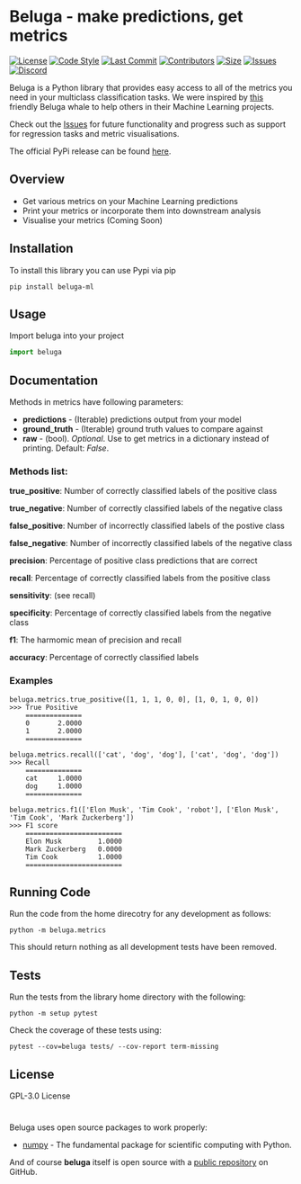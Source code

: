 # Beluga - make predictions, get metrics

[![License](https://img.shields.io/github/license/datasciencewithdaniel/beluga?style=plastic)](https://github.com/datasciencewithdaniel/beluga/blob/main/LICENSE)
[![Code Style](https://img.shields.io/badge/code%20style-black-000000.svg?style=plastic)](https://github.com/psf/black)
[![Last Commit](https://img.shields.io/github/last-commit/datasciencewithdaniel/beluga?style=plastic)](https://github.com/datasciencewithdaniel/beluga/commits/main)
[![Contributors](https://img.shields.io/github/contributors/datasciencewithdaniel/beluga?style=plastic)](https://github.com/datasciencewithdaniel/beluga/graphs/contributors)
[![Size](https://img.shields.io/github/repo-size/datasciencewithdaniel/beluga?style=plastic)]()
[![Issues](https://img.shields.io/github/issues/datasciencewithdaniel/beluga?style=plastic)](https://github.com/datasciencewithdaniel/beluga/issues)
[![Discord](https://img.shields.io/discord/851059417562742854?style=plastic)](https://discord.gg/D3KfXbdZgk)

Beluga is a Python library that provides easy access to all of the metrics you need in your multiclass classification tasks. We were inspired by [this](https://www.youtube.com/watch?v=0qRgWubbPxQ) friendly Beluga whale to help others in their Machine Learning projects.

Check out the [Issues](https://github.com/datasciencewithdaniel/beluga/issues) for future functionality and progress such as support for regression tasks and metric visualisations.

The official PyPi release can be found [here](https://pypi.org/project/beluga-ml/#description).

## Overview

  - Get various metrics on your Machine Learning predictions
  - Print your metrics or incorporate them into downstream analysis
  - Visualise your metrics (Coming Soon)

## Installation

To install this library you can use Pypi via pip

```
pip install beluga-ml
```

## Usage

Import beluga into your project

```py
import beluga
```


## Documentation

Methods in metrics have following parameters:

* **predictions** - (Iterable) predictions output from your model
* **ground_truth** - (Iterable) ground truth values to compare against
* **raw** - (bool). *Optional*. Use to get metrics in a dictionary instead of printing. Default: *False*.

### Methods list:

**true_positive**: Number of correctly classified labels of the positive class

**true_negative**: Number of correctly classified labels of the negative class

**false_positive**: Number of incorrectly classified labels of the postive class

**false_negative**: Number of incorrectly classified labels of the negative class

**precision**: Percentage of positive class predictions that are correct

**recall**: Percentage of correctly classified labels from the positive class

**sensitivity**: (see recall)

**specificity**: Percentage of correctly classified labels from the negative class

**f1**: The harmomic mean of precision and recall

**accuracy**: Percentage of correctly classified labels

### Examples

```
beluga.metrics.true_positive([1, 1, 1, 0, 0], [1, 0, 1, 0, 0])
>>> True Positive
    ==============
    0       2.0000
    1       2.0000
    ==============

beluga.metrics.recall(['cat', 'dog', 'dog'], ['cat', 'dog', 'dog'])
>>> Recall
    ==============
    cat     1.0000
    dog     1.0000
    ==============

beluga.metrics.f1(['Elon Musk', 'Tim Cook', 'robot'], ['Elon Musk', 'Tim Cook', 'Mark Zuckerberg'])
>>> F1 score
    ========================
    Elon Musk         1.0000
    Mark Zuckerberg   0.0000
    Tim Cook          1.0000
    ========================
```

## Running Code
Run the code from the home direcotry for any development as follows:
```
python -m beluga.metrics
```
This should return nothing as all development tests have been removed.
## Tests
Run the tests from the library home directory with the following:
```
python -m setup pytest
```
Check the coverage of these tests using:
```
pytest --cov=beluga tests/ --cov-report term-missing
```

## License

GPL-3.0 License

#
Beluga uses open source packages to work properly:

* [numpy](https://github.com/numpy/numpy) - The fundamental package for scientific computing with Python.

And of course **beluga** itself is open source with a [public repository](https://github.com/datasciencewithdaniel/beluga) on GitHub.
